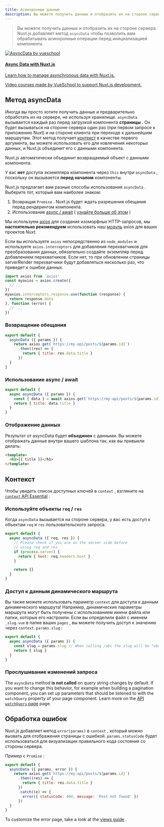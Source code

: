 ```yaml
---
title: Асинхронные данные
description: Вы можете получить данные и отобразить их на стороне сервера. Nuxt.js добавляет метод `asyncData`, чтобы позволить вам обрабатывать асинхронные операции перед установкой данных компонента.
---
```


> Вы можете получить данные и отобразить их на стороне сервера. Nuxt.js добавляет метод `asyncData` чтобы позволить вам обрабатывать асинхронные операции перед инициализацией компонента

<div><a target="_blank" class="Promote" href="https://vueschool.io/courses/async-data-with-nuxtjs?friend=nuxt">     <img srcset="/async-data-with-nuxtjs-2x.png 2x" alt="AsyncData by vueschool" src="/async-data-with-nuxtjs.png">     <div class="Promote__Content">       <h4 class="Promote__Content__Title">Async Data with Nuxt.js</h4>       <p class="Promote__Content__Description">Learn how to manage asynchronous data with Nuxt.js.</p>       <p class="Promote__Content__Signature">Video courses made by VueSchool to support Nuxt.js development.</p>     </div>   </a></div>

## Метод asyncData

Иногда вы просто хотите получить данные и предварительно обработать их на сервере, не используя хранилище. `asyncData` вызывается каждый раз перед загрузкой компонента **страницы** . Он будет вызываться на стороне сервера один раз (при первом запросе к приложению Nuxt) и на стороне клиента при переходе к дальнейшим маршрутам. Этот метод получает [контекст](/api/context) в качестве первого аргумента, вы можете использовать его для извлечения некоторых данных, и Nuxt.js объединит его с данными компонента.

Nuxt.js автоматически объединит возвращаемый объект с данными компонента.

<div class="Alert Alert--orange">
</div>

У вас **нет** доступа экземпляра компонента через `this` внутри `asyncData` , поскольку он вызывается **перед началом** компоненты.




Nuxt.js предлагает вам разные способы использования `asyncData` . Выберите тот, который вам наиболее знаком:

1. Возвращая `Promise` . Nuxt.js будет ждать разрешения обещания перед рендерингом компонента.
2. Использование [async / await](https://javascript.info/async-await) ( [узнайте больше об этом](https://zeit.co/blog/async-and-await) )

<div class="Alert Alert--grey">
</div>

Мы используем [axios](https://github.com/mzabriskie/axios) для создания изоморфных HTTP-запросов, мы <strong>настоятельно рекомендуем</strong> использовать наш [модуль](https://axios.nuxtjs.org/) axios для ваших проектов Nuxt.




Если вы используете `axios` непосредственно из `node_modules` и используете `axios.interceptors` для добавления перехватчиков для преобразования данных, обязательно создайте экземпляр перед добавлением перехватчиков. Если нет, то при обновлении страницы serverRender перехватчики будут добавляться несколько раз, что приведет к ошибке данных.

```js
import axios from 'axios'
const myaxios = axios.create({
  // ...
})
myaxios.interceptors.response.use(function (response) {
  return response.data
}, function (error) {
  // ...
})
```

### Возвращение обещания

```js
export default {
  asyncData ({ params }) {
    return axios.get(`https://my-api/posts/${params.id}`)
      .then((res) => {
        return { title: res.data.title }
      })
  }
}
```

### Использование async / await

```js
export default {
  async asyncData ({ params }) {
    const { data } = await axios.get(`https://my-api/posts/${params.id}`)
    return { title: data.title }
  }
}
```

### Отображение данных

Результат от asyncData будет **объединен** с данными. Вы можете отображать данные внутри вашего шаблона так, как вы привыкли делать:

```html
<template>
  <h1>{{ title }}</h1>
</template>
```

## Контекст

Чтобы увидеть список доступных ключей в `context` , взгляните на <a href="/api/context" data-md-type="link">`context` API Essential</a> .

### Используйте объекты `req` / `res`

Когда `asyncData` вызывается на стороне сервера, у вас есть доступ к объектам `req` и `res` пользовательского запроса.

```js
export default {
  async asyncData ({ req, res }) {
    // Please check if you are on the server side before
    // using req and res
    if (process.server) {
      return { host: req.headers.host }
    }

    return {}
  }
}
```

### Доступ к данным динамического маршрута

Вы также можете использовать параметр `context` для доступа к данным динамического маршрута! Например, динамические параметры маршрута могут быть получены с использованием имени файла или папки, которые его настроили. Если вы определили файл с именем `_slug.vue` в папке ваших `pages` , вы можете получить доступ к значению через `context.params.slug` :

```js
export default {
  async asyncData ({ params }) {
    const slug = params.slug // When calling /abc the slug will be "abc"
    return { slug }
  }
}
```

### Прослушивание изменений запроса

The `asyncData` method **is not called** on query string changes by default. If you want to change this behavior, for example when building a pagination component, you can set up parameters that should be listened to with the `watchQuery` property of your page component. Learn more on the <a data-md-type="link" href="/api/pages-watchquery">API `watchQuery` page</a> page.

## Обработка ошибок

Nuxt.js добавляет метод `error(params)` в `context` , который можно вызвать для отображения страницы с ошибкой. `params.statusCode` будет использоваться для визуализации правильного кода состояния со стороны сервера.

Пример с `Promise` :

```js
export default {
  asyncData ({ params, error }) {
    return axios.get(`https://my-api/posts/${params.id}`)
      .then((res) => {
        return { title: res.data.title }
      })
      .catch((e) => {
        error({ statusCode: 404, message: 'Post not found' })
      })
  }
}
```

To customize the error page, take a look at the [views guide](/guide/views#layouts) .
